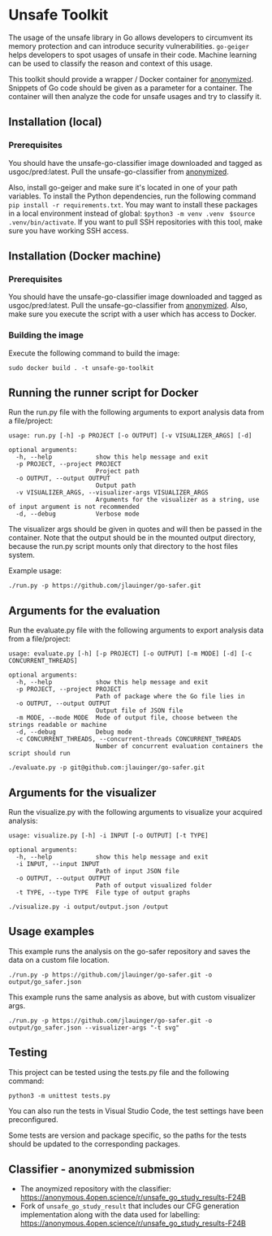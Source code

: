 # Unsafe Toolkit

The usage of the unsafe library in Go allows developers to circumvent its memory
protection and can introduce security vulnerabilities. `go-geiger` helps developers
to spot usages of unsafe in their code. Machine learning can be used to classify
the reason and context of this usage.

This toolkit should provide a wrapper / Docker container for
[anonymized](https://anonymous.4open.science/r/unsafe-go-classifier-103C). 
Snippets of Go code should be given as a parameter for a container. The container will then analyze the code for unsafe usages and try to classify it.

## Installation (local)

### Prerequisites

You should have the unsafe-go-classifier image downloaded and tagged as usgoc/pred:latest.
Pull the unsafe-go-classifier from [anonymized](https://anonymous.4open.science/r/unsafe-go-classifier-103C).

Also, install go-geiger and make sure it's located in one of your path variables.
To install the Python dependencies, run the following command `pip install -r requirements.txt`.
You may want to install these packages in a local environment instead of global: `$python3 -m venv .venv ` `$source .venv/bin/activate`.
If you want to pull SSH repositories with this tool, make sure you have working SSH access. 

## Installation (Docker machine)

### Prerequisites

You should have the unsafe-go-classifier image downloaded and tagged as usgoc/pred:latest.
Pull the unsafe-go-classifier from [anonymized](https://anonymous.4open.science/r/unsafe-go-classifier-103C).
Also, make sure you execute the script with a user which has access to Docker.

### Building the image

Execute the following command to build the image:

`sudo docker build . -t unsafe-go-toolkit`

## Running the runner script for Docker

Run the run.py file with the following arguments to export analysis data from a file/project:

```
usage: run.py [-h] -p PROJECT [-o OUTPUT] [-v VISUALIZER_ARGS] [-d]

optional arguments:
  -h, --help            show this help message and exit
  -p PROJECT, --project PROJECT
                        Project path
  -o OUTPUT, --output OUTPUT
                        Output path
  -v VISUALIZER_ARGS, --visualizer-args VISUALIZER_ARGS
                        Arguments for the visualizer as a string, use of input argument is not recommended
  -d, --debug           Verbose mode
```

The visualizer args should be given in quotes and will then be passed in the container. Note that the output should be in the mounted output directory, because the run.py script mounts only that directory to the host files system. 

Example usage: 

`./run.py -p https://github.com/jlauinger/go-safer.git`

## Arguments for the evaluation

Run the evaluate.py file with the following arguments to export analysis data from a file/project:

```
usage: evaluate.py [-h] [-p PROJECT] [-o OUTPUT] [-m MODE] [-d] [-c CONCURRENT_THREADS]

optional arguments:
  -h, --help            show this help message and exit
  -p PROJECT, --project PROJECT
                        Path of package where the Go file lies in
  -o OUTPUT, --output OUTPUT
                        Output file of JSON file
  -m MODE, --mode MODE  Mode of output file, choose between the strings readable or machine
  -d, --debug           Debug mode
  -c CONCURRENT_THREADS, --concurrent-threads CONCURRENT_THREADS
                        Number of concurrent evaluation containers the script should run
```


`./evaluate.py -p git@github.com:jlauinger/go-safer.git`

## Arguments for the visualizer

Run the visualize.py with the following arguments to visualize your acquired analysis:

```
usage: visualize.py [-h] -i INPUT [-o OUTPUT] [-t TYPE]

optional arguments:
  -h, --help            show this help message and exit
  -i INPUT, --input INPUT
                        Path of input JSON file
  -o OUTPUT, --output OUTPUT
                        Path of output visualized folder
  -t TYPE, --type TYPE  File type of output graphs
```

`./visualize.py -i output/output.json /output`


## Usage examples

This example runs the analysis on the go-safer repository and saves the data on a custom file location.

`./run.py -p https://github.com/jlauinger/go-safer.git -o output/go_safer.json`

This example runs the same analysis as above, but with custom visualizer args.

`./run.py -p https://github.com/jlauinger/go-safer.git -o output/go_safer.json --visualizer-args "-t svg"`

## Testing

This project can be tested using the tests.py file and the following command:

`python3 -m unittest tests.py`

You can also run the tests in Visual Studio Code, the test settings have been preconfigured.

Some tests are version and package specific, so the paths for the tests should be updated to the corresponding packages.


## Classifier - anonymized submission

- The anoymized repository with the classifier: <https://anonymous.4open.science/r/unsafe_go_study_results-F24B>
- Fork of `unsafe_go_study_result` that includes our CFG generation implementation along with the data used for labelling: <https://anonymous.4open.science/r/unsafe_go_study_results-F24B>
